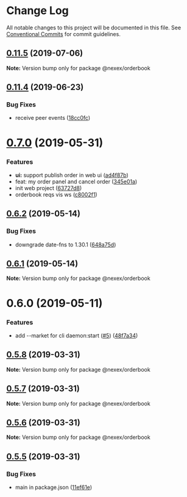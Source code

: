 # Change Log

All notable changes to this project will be documented in this file.
See [Conventional Commits](https://conventionalcommits.org) for commit guidelines.

## [0.11.5](https://github.com/NexexBuilder/nexex-mono/compare/@nexex/orderbook@0.11.4...@nexex/orderbook@0.11.5) (2019-07-06)

**Note:** Version bump only for package @nexex/orderbook





## [0.11.4](https://github.com/NexexBuilder/nexex-mono/compare/@nexex/orderbook@0.11.3...@nexex/orderbook@0.11.4) (2019-06-23)


### Bug Fixes

* receive peer events ([18cc0fc](https://github.com/NexexBuilder/nexex-mono/commit/18cc0fc))





# [0.7.0](https://github.com/NexexBuilder/nexex-mono/compare/@nexex/orderbook@0.6.2...@nexex/orderbook@0.7.0) (2019-05-31)


### Features

* **ui:** support publish order in web ui ([ad4f87b](https://github.com/NexexBuilder/nexex-mono/commit/ad4f87b))
* feat: my order panel and cancel order ([345e01a](https://github.com/NexexBuilder/nexex-mono/commit/345e01a))
* init web project ([63727d8](https://github.com/NexexBuilder/nexex-mono/commit/63727d8))
* orderbook reqs vis ws ([c8002f1](https://github.com/NexexBuilder/nexex-mono/commit/c8002f1))





## [0.6.2](https://github.com/NexexBuilder/nexex-mono/compare/@nexex/orderbook@0.6.1...@nexex/orderbook@0.6.2) (2019-05-14)


### Bug Fixes

* downgrade date-fns to 1.30.1 ([648a75d](https://github.com/NexexBuilder/nexex-mono/commit/648a75d))





## [0.6.1](https://github.com/NexexBuilder/nexex-mono/compare/@nexex/orderbook@0.6.0...@nexex/orderbook@0.6.1) (2019-05-14)

**Note:** Version bump only for package @nexex/orderbook





# 0.6.0 (2019-05-11)


### Features

* add --market for cli daemon:start ([#5](https://github.com/NexexBuilder/nexex-mono/issues/5)) ([48f7a34](https://github.com/NexexBuilder/nexex-mono/commit/48f7a34))





## [0.5.8](https://bitbucket.org/dex-union/dexunion-mono/compare/@nexex/orderbook@0.5.7...@nexex/orderbook@0.5.8) (2019-03-31)

**Note:** Version bump only for package @nexex/orderbook





## [0.5.7](https://bitbucket.org/dex-union/dexunion-mono/compare/@nexex/orderbook@0.5.6...@nexex/orderbook@0.5.7) (2019-03-31)

**Note:** Version bump only for package @nexex/orderbook





## [0.5.6](https://bitbucket.org/dex-union/dexunion-mono/compare/@nexex/orderbook@0.5.5...@nexex/orderbook@0.5.6) (2019-03-31)

**Note:** Version bump only for package @nexex/orderbook





## [0.5.5](https://bitbucket.org/dex-union/dexunion-mono/compare/@nexex/orderbook@0.5.4...@nexex/orderbook@0.5.5) (2019-03-31)


### Bug Fixes

* main in package.json ([11ef61e](https://bitbucket.org/dex-union/dexunion-mono/commits/11ef61e))
